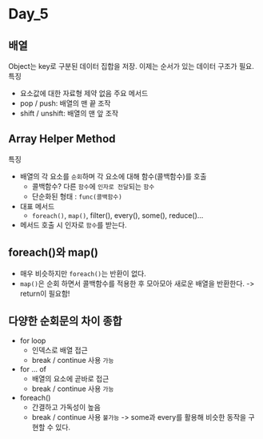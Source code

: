 # Day_5

## 배열
Object는 key로 구분된 데이터 집합을 저장. 이제는 순서가 있는 데이터 구조가 필요.
특징
  - 요소값에 대한 자료형 제약 없음
주요 메서드
- pop / push: 배열의 맨 끝 조작
- shift / unshift: 배열의 맨 앞 조작

## Array Helper Method
특징
  - 배열의 각 요소를 `순회`하며 각 요소에 대해 함수(콜백함수)를 호출
    - 콜백함수? 다른 `함수`에 `인자로 전달`되는 `함수`
    - 단순화된 형태 : `func(콜백함수)`
  - 대표 메서드
    - `foreach()`, `map()`, filter(), every(), some(), reduce()...
  - 메서드 호출 시 인자로 `함수`를 받는다.

## foreach()와 map()
- 매우 비슷하지만 `foreach()`는 반환이 없다.
- `map()`은 순회 하면서 콜백함수를 적용한 후 모아모아 새로운 배열을 반환한다. -> return이 필요함!

## 다양한 순회문의 차이 종합
- for loop
  - 인덱스로 배열 접근
  - break / continue 사용 `가능`
- for ... of
  - 배열의 요소에 곧바로 접근
  - break / continue 사용 `가능`
- foreach()
  - 간결하고 가독성이 높음
  - break / continue 사용 `불가능` -> some과 every를 활용해 비슷한 동작을 구현할 수 있다. 
